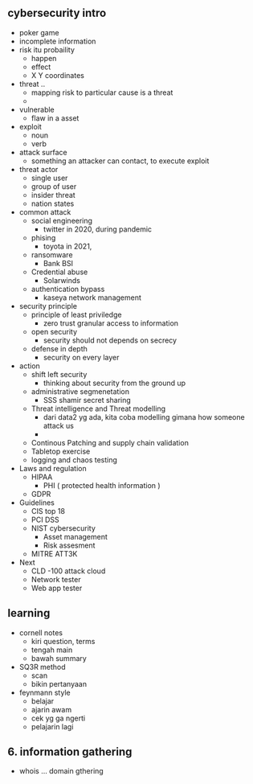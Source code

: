 ## cybersecurity intro
- poker game
- incomplete information
- risk itu probaility
    - happen
    - effect
    - X Y coordinates
- threat .. 
    - mapping risk to particular cause is a threat
    - 
- vulnerable
    - flaw in a asset
- exploit
    - noun
    - verb
- attack surface 
    - something an attacker can contact, to execute exploit
- threat actor
    - single user
    - group of user
    - insider threat
    - nation states
- common attack
    - social engineering
        - twitter in 2020, during pandemic
    - phising
        - toyota in 2021, 
    - ransomware
        - Bank BSI
    - Credential abuse
        - Solarwinds
    - authentication bypass
        - kaseya network management
- security principle
    - principle of least priviledge
        - zero trust granular access to information
    - open security
        - security should not depends on secrecy
    - defense in depth
        - security on every layer
- action
    - shift left security
        - thinking about security from the ground up
    - administrative segmenetation
        - SSS shamir secret sharing
    - Threat intelligence and Threat modelling
        - dari data2 yg ada, kita coba modelling gimana how someone attack us
        - 
    - Continous Patching and supply chain validation 
    - Tabletop exercise
    - logging and chaos testing
- Laws and regulation
    - HIPAA
        - PHI ( protected health information )
    - GDPR
- Guidelines
    - CIS top 18
    - PCI DSS
    - NIST cybersecurity
        - Asset management
        - Risk assesment
    - MITRE ATT3K
- Next
    - CLD -100 attack cloud
    - Network tester
    - Web app tester

## learning
- cornell notes
    - kiri question, terms
    - tengah main
    - bawah summary
- SQ3R method
    - scan
    - bikin pertanyaan
- feynmann style
    - belajar
    - ajarin awam
    - cek yg ga ngerti
    - pelajarin lagi

## 6. information gathering
- whois ... domain gthering


